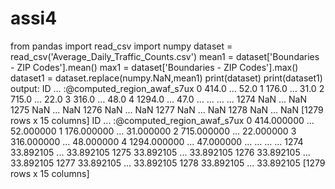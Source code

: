 # assi4
from pandas import read_csv
import numpy
dataset = read_csv('Average_Daily_Traffic_Counts.csv')
mean1 = dataset['Boundaries - ZIP Codes'].mean()
max1 = dataset['Boundaries - ZIP Codes'].max()
dataset1 = dataset.replace(numpy.NaN,mean1)
print(dataset)
print(dataset1)
output:
 ID ... :@computed_region_awaf_s7ux
0 414.0 ... 52.0
1 176.0 ... 31.0
2 715.0 ... 22.0
3 316.0 ... 48.0
4 1294.0 ... 47.0
... ... ... ...
1274 NaN ... NaN
1275 NaN ... NaN
1276 NaN ... NaN
1277 NaN ... NaN
1278 NaN ... NaN
[1279 rows x 15 columns]
 ID ... :@computed_region_awaf_s7ux
0 414.000000 ... 52.000000
1 176.000000 ... 31.000000
2 715.000000 ... 22.000000
3 316.000000 ... 48.000000
4 1294.000000 ... 47.000000
... ... ... ...
1274 33.892105 ... 33.892105
1275 33.892105 ... 33.892105
1276 33.892105 ... 33.892105
1277 33.892105 ... 33.892105
1278 33.892105 ... 33.892105
[1279 rows x 15 columns]
